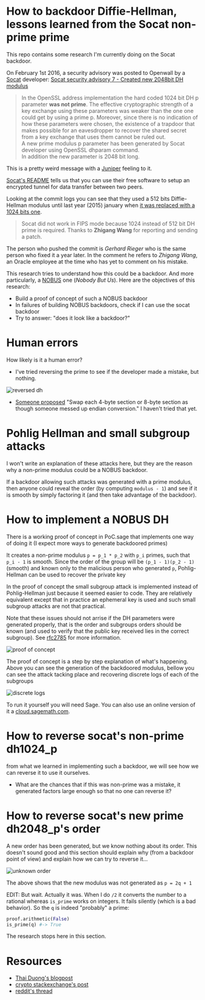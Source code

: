 # How to backdoor Diffie-Hellman, lessons learned from the Socat non-prime prime

This repo contains some research I'm currently doing on the Socat backdoor.

On February 1st 2016, a security advisory was posted to Openwall by a [Socat](http://www.dest-unreach.org/socat/) developer: [Socat security advisory 7 - Created new 2048bit DH modulus](http://www.openwall.com/lists/oss-security/2016/02/01/4)

> In the OpenSSL address implementation the hard coded 1024 bit DH p parameter **was not prime**. The effective cryptographic strength of a key exchange using these parameters was weaker than the one one could get by using a prime p. Moreover, since there is no indication of how these parameters were chosen, the existence of a trapdoor that makes possible for an eavesdropper to recover the shared secret from a key exchange that uses them cannot be ruled out.  
> A new prime modulus p parameter has been generated by Socat developer using OpenSSL dhparam command.  
> In addition the new parameter is 2048 bit long.

This is a pretty weird message with a [Juniper](http://forums.juniper.net/t5/Security-Incident-Response/Important-Announcement-about-ScreenOS/ba-p/285554) feeling to it. 

[Socat's README](http://www.dest-unreach.org/socat/doc/README) tells us that you can use their free software to setup an encrypted tunnel for data transfer between two peers.

Looking at the commit logs you can see that they used a 512 bits Diffie-Hellman modulus until last year (2015) january when [it was replaced with a 1024 bits one](http://repo.or.cz/socat.git/commitdiff/281d1bd6515c2f0f8984fc168fb3d3b91c20bdc0).

> Socat did not work in FIPS mode because 1024 instead of 512 bit DH prime is required. Thanks to **Zhigang Wang** for reporting and sending a patch.

The person who pushed the commit is *Gerhard Rieger* who is the same person who fixed it a year later. In the comment he refers to *Zhigang Wang*, an Oracle employee at the time who has yet to comment on his mistake.

This research tries to understand how this could be a backdoor. And more particularly, a [NOBUS](https://en.wikipedia.org/wiki/NOBUS) one (*Nobody But Us*). Here are the objectives of this research:

* Build a proof of concept of such a NOBUS backdoor
* In failures of building NOBUS backdoors, check if I can use the socat backdoor
* Try to answer: "does it look like a backdoor?"

# Human errors

How likely is it a human error?

* I've tried reversing the prime to see if the developer made a mistake, but nothing.

![reversed dh](http://i.imgur.com/L0VxosD.png)

* [Someone proposed](https://www.reddit.com/r/crypto/comments/43wh7h/the_socat_backdoor/czlxydf) "Swap each 4-byte section or 8-byte section as though someone messed up endian conversion." I haven't tried that yet.

# Pohlig Hellman and small subgroup attacks

I won't write an explanation of these attacks here, but they are the reason why a non-prime modulus could be a NOBUS backdoor.

If a backdoor allowing such attacks was generated with a prime modulus, then anyone could reveal the order (by computing `modulus - 1`) and see if it is smooth by simply factoring it (and then take advantage of the backdoor).

# How to implement a NOBUS DH

There is a working proof of concept in PoC.sage that implements one way of doing it (I expect more ways to generate backdoored primes)

It creates a non-prime modulus `p = p_1 * p_2` with `p_i` primes, such that
`p_i - 1` is smooth. Since the order of the group will be `(p_1 - 1)(p_2 - 1)` (smooth) and known only to the malicious person who generated `p`, Pohlig-Hellman can be used to recover the private key

In the proof of concept the small subgroup attack is implemented instead of Pohlig-Hellman just because it seemed easier to code. They are relatively equivalent except that in practice an ephemeral key is used and such small subgroup attacks are not that practical.

Note that these issues should not arrise if the DH parameters were generated properly, that is the order and subgroups orders should be known (and used to verify that the public key received lies in the correct subgroup). See [rfc2785](https://tools.ietf.org/html/rfc2785) for more information.

![proof of concept](http://i.imgur.com/CL2wk5V.png)

The proof of concept is a step by step explanation of what's happening. Above you can see the generation of the backdoored modulus, bellow you can see the attack tacking place and recovering discrete logs of each of the subgroups

![discrete logs](http://i.imgur.com/KojNtVY.png)

To run it yourself you will need Sage. You can also use an online version of it a [cloud.sagemath.com](http://cloud.sagemath.com).

# How to reverse socat's non-prime dh1024_p

from what we learned in implementing such a backdoor, we will see how we can reverse it to use it ourselves.

* What are the chances that if this was non-prime was a mistake, it generated factors large enough so that no one can reverse it?

# How to reverse socat's new prime dh2048_p's order

A new order has been generated, but we know nothing about its order. This doesn't sound good and this section should explain why (from a backdoor point of view) and explain how we can try to reverse it...

![unknown order](http://i.imgur.com/AKbKna3.png)

The above shows that the new modulus was not generated as `p = 2q + 1`

EDIT: But wait. Actually it was. When I do `/2` it converts the number to a rational whereas `is_prime` works on integers. It fails silently (which is a bad behavior). So the `q` is indeed "probably" a prime:

```python
proof.arithmetic(False)
is_prime(q) #-> True
```

The research stops here in this section.

# Resources

* [Thai Duong's blogpost](http://vnhacker.blogspot.com/2016/02/exploiting-diffie-hellman-bug-in-socat.html)
* [crypto stackexchange's post](http://crypto.stackexchange.com/questions/32415/how-does-a-non-prime-modulus-for-diffie-hellman-allow-for-a-backdoor/32431?noredirect=1)
* [reddit's thread](https://www.reddit.com/r/crypto/comments/43wh7h/the_socat_backdoor/)
